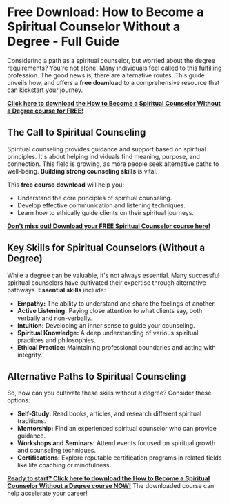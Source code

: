 # Free Download: How to Become a Spiritual Counselor Without a Degree - Full Guide

Considering a path as a spiritual counselor, but worried about the degree requirements? You're not alone! Many individuals feel called to this fulfilling profession. The good news is, there are alternative routes. This guide unveils how, and offers a **free download** to a comprehensive resource that can kickstart your journey.

[**Click here to download the How to Become a Spiritual Counselor Without a Degree course for FREE!**](https://udemywork.com/how-to-become-a-spiritual-counselor-without-a-degree)

## The Call to Spiritual Counseling

Spiritual counseling provides guidance and support based on spiritual principles. It's about helping individuals find meaning, purpose, and connection. This field is growing, as more people seek alternative paths to well-being. **Building strong counseling skills** is vital.

This **free course download** will help you:
*   Understand the core principles of spiritual counseling.
*   Develop effective communication and listening techniques.
*   Learn how to ethically guide clients on their spiritual journeys.

[**Don't miss out! Download your FREE Spiritual Counselor course here!**](https://udemywork.com/how-to-become-a-spiritual-counselor-without-a-degree)

## Key Skills for Spiritual Counselors (Without a Degree)

While a degree can be valuable, it's not always essential. Many successful spiritual counselors have cultivated their expertise through alternative pathways. **Essential skills** include:

*   **Empathy:** The ability to understand and share the feelings of another.
*   **Active Listening:** Paying close attention to what clients say, both verbally and non-verbally.
*   **Intuition:** Developing an inner sense to guide your counseling.
*   **Spiritual Knowledge:** A deep understanding of various spiritual practices and philosophies.
*   **Ethical Practice:** Maintaining professional boundaries and acting with integrity.

## Alternative Paths to Spiritual Counseling

So, how can you cultivate these skills without a degree? Consider these options:

*   **Self-Study:** Read books, articles, and research different spiritual traditions.
*   **Mentorship:** Find an experienced spiritual counselor who can provide guidance.
*   **Workshops and Seminars:** Attend events focused on spiritual growth and counseling techniques.
*   **Certifications:** Explore reputable certification programs in related fields like life coaching or mindfulness.

[**Ready to start? Click here to download the How to Become a Spiritual Counselor Without a Degree course NOW!**](https://udemywork.com/how-to-become-a-spiritual-counselor-without-a-degree) The downloaded course can help accelerate your career!
